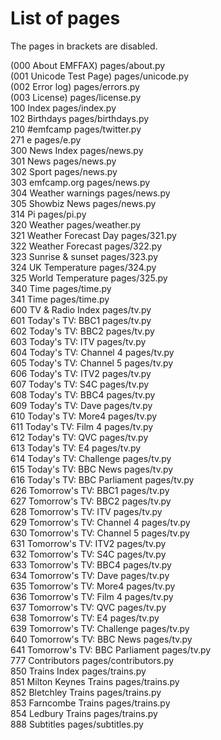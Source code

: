 # List of pages  
The pages in brackets are disabled.  
  
(000 About EMFFAX)                      pages/about.py  
(001 Unicode Test Page)                 pages/unicode.py  
(002 Error log)                         pages/errors.py  
(003 License)                           pages/license.py  
100 Index                               pages/index.py  
102 Birthdays                           pages/birthdays.py  
210 #emfcamp                            pages/twitter.py  
271 e                                   pages/e.py  
300 News Index                          pages/news.py  
301 News                                pages/news.py  
302 Sport                               pages/news.py  
303 emfcamp.org                         pages/news.py  
304 Weather warnings                    pages/news.py  
305 Showbiz News                        pages/news.py  
314 Pi                                  pages/pi.py  
320 Weather                             pages/weather.py  
321 Weather Forecast Day                pages/321.py  
322 Weather Forecast                    pages/322.py  
323 Sunrise & sunset                    pages/323.py  
324 UK Temperature                      pages/324.py  
325 World Temperature                   pages/325.py  
340 Time                                pages/time.py  
341 Time                                pages/time.py  
600 TV & Radio Index                    pages/tv.py  
601 Today's TV: BBC1                    pages/tv.py  
602 Today's TV: BBC2                    pages/tv.py  
603 Today's TV: ITV                     pages/tv.py  
604 Today's TV: Channel 4               pages/tv.py  
605 Today's TV: Channel 5               pages/tv.py  
606 Today's TV: ITV2                    pages/tv.py  
607 Today's TV: S4C                     pages/tv.py  
608 Today's TV: BBC4                    pages/tv.py  
609 Today's TV: Dave                    pages/tv.py  
610 Today's TV: More4                   pages/tv.py  
611 Today's TV: Film 4                  pages/tv.py  
612 Today's TV: QVC                     pages/tv.py  
613 Today's TV: E4                      pages/tv.py  
614 Today's TV: Challenge               pages/tv.py  
615 Today's TV: BBC News                pages/tv.py  
616 Today's TV: BBC Parliament          pages/tv.py  
626 Tomorrow's TV: BBC1                 pages/tv.py  
627 Tomorrow's TV: BBC2                 pages/tv.py  
628 Tomorrow's TV: ITV                  pages/tv.py  
629 Tomorrow's TV: Channel 4            pages/tv.py  
630 Tomorrow's TV: Channel 5            pages/tv.py  
631 Tomorrow's TV: ITV2                 pages/tv.py  
632 Tomorrow's TV: S4C                  pages/tv.py  
633 Tomorrow's TV: BBC4                 pages/tv.py  
634 Tomorrow's TV: Dave                 pages/tv.py  
635 Tomorrow's TV: More4                pages/tv.py  
636 Tomorrow's TV: Film 4               pages/tv.py  
637 Tomorrow's TV: QVC                  pages/tv.py  
638 Tomorrow's TV: E4                   pages/tv.py  
639 Tomorrow's TV: Challenge            pages/tv.py  
640 Tomorrow's TV: BBC News             pages/tv.py  
641 Tomorrow's TV: BBC Parliament       pages/tv.py  
777 Contributors                        pages/contributors.py  
850 Trains Index                        pages/trains.py  
851 Milton Keynes Trains                pages/trains.py  
852 Bletchley Trains                    pages/trains.py  
853 Farncombe Trains                    pages/trains.py  
854 Ledbury Trains                      pages/trains.py  
888 Subtitles                           pages/subtitles.py